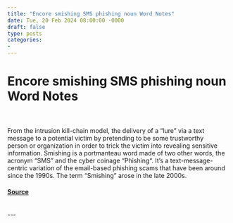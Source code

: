 ```yaml
---
title: "Encore smishing SMS phishing noun Word Notes"
date: Tue, 20 Feb 2024 08:00:00 -0000
draft: false
type: posts
categories: 
- 
---
```

# Encore smishing SMS phishing noun Word Notes

<br/>

<br/>
From the intrusion kill-chain model, the delivery of a “lure” via a text message to a potential victim by pretending to be some trustworthy person or organization in order to trick the victim into revealing sensitive information. Smishing is a portmanteau word made of two other words, the acronym “SMS” and the cyber coinage “Phishing“. It’s a text-message-centric variation of the email-based phishing scams that have been around since the 1990s. The term “Smishing” arose in the late 2000s.

#### [Source](https://thecyberwire.com/podcasts/word-notes/18/notes)

<br/>
---
